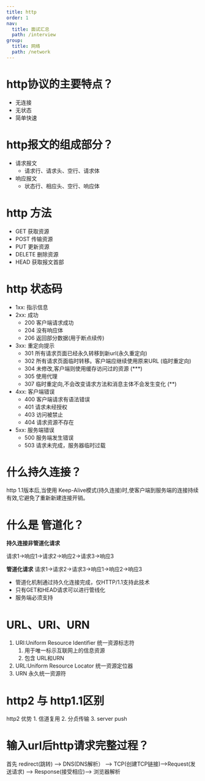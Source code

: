 ```yaml
---
title: http　
order: 1
nav:
  title: 面试汇总
  path: /interview
group:
  title: 网络 
  path: /network
---
```


# http协议的主要特点？
- 无连接
- 无状态
- 简单快速
# http报文的组成部分？
- 请求报文
  - 请求行、请求头、空行、请求体  
- 响应报文
  - 状态行、相应头、空行、响应体
# http 方法
- GET  获取资源
- POST 传输资源
- PUT   更新资源
- DELETE 删除资源
- HEAD   获取报文首部
# http 状态码
- 1xx: 指示信息
- 2xx: 成功
  - 200 客户端请求成功
  - 204 没有响应体
  - 206 返回部分数据(用于断点续传)
- 3xx: 重定向提示
  - 301 所有请求页面已经永久转移到新url(永久重定向)
  - 302 所有请求页面临时转移。客户端应继续使用原来URL (临时重定向)
  - 304 未修改,客户端则使用缓存访问过的资源 (***)
  - 305 使用代理
  - 307 临时重定向,不会改变请求方法和消息主体不会发生变化 (**)
- 4xx: 客户端错误
  - 400 客户端请求有语法错误
  - 401 请求未经授权
  - 403 访问被禁止
  - 404 请求资源不存在 
- 5xx: 服务端错误
  - 500 服务端发生错误
  - 503 请求未完成，服务器临时过载
# 什么持久连接？
http 1.1版本后,当使用 Keep-Alive模式(持久连接)时,使客户端到服务端的连接持续有效,它避免了重新新建连接开销。
# 什么是 管道化？
**持久连接非管道化请求**

请求1->响应1->请求2->响应2->请求3->响应3

**管道化请求**
请求1->请求2->请求3->响应1->响应2->响应3

- 管道化机制通过持久化连接完成，仅HTTP/1.1支持此技术
- 只有GET和HEAD请求可以进行管线化
- 服务端必须支持
#  URL、URI、URN
1.  URI:Uniform Resource Identifier 统一资源标志符
    1. 用于唯一标示互联网上的信息资源
    2. 包含 URL和URN
2.  URL:Uniform Resource Locator 统一资源定位器
3. URN 永久统一资源符

# http2 与 http1.1区别
http2 优势
    1. 信道复用
    2. 分贞传输
    3. server push

# 输入url后http请求完整过程？
首先 redirect(跳转) --> DNS(DNS解析） --> TCP(创建TCP链接)-->Request(发送请求) --> Response(接受相应)--> 浏览器解析